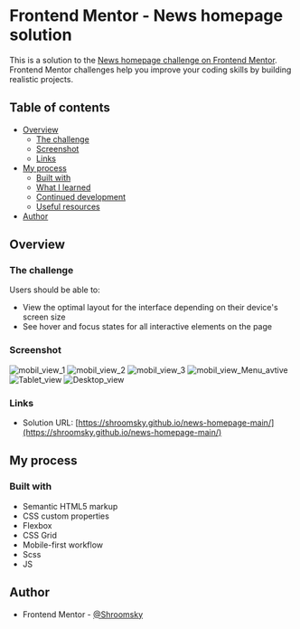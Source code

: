 # Frontend Mentor - News homepage solution

This is a solution to the [News homepage challenge on Frontend Mentor](https://www.frontendmentor.io/challenges/news-homepage-H6SWTa1MFl). Frontend Mentor challenges help you improve your coding skills by building realistic projects. 

## Table of contents

- [Overview](#overview)
  - [The challenge](#the-challenge)
  - [Screenshot](#screenshot)
  - [Links](#links)
- [My process](#my-process)
  - [Built with](#built-with)
  - [What I learned](#what-i-learned)
  - [Continued development](#continued-development)
  - [Useful resources](#useful-resources)
- [Author](#author)


## Overview

### The challenge

Users should be able to:

- View the optimal layout for the interface depending on their device's screen size
- See hover and focus states for all interactive elements on the page

### Screenshot

![mobil_view_1](./Screenshot_1.png)
![mobil_view_2](./Screenshot_4.png)
![mobil_view_3](./Screenshot_5.png)
![mobil_view_Menu_avtive](./Screenshot_6.png)
![Tablet_view](./Screenshot_2.png)
![Desktop_view](./Screenshot_3.png)


### Links

- Solution URL: [https://shroomsky.github.io/news-homepage-main/](https://shroomsky.github.io/news-homepage-main/)


## My process

### Built with

- Semantic HTML5 markup
- CSS custom properties
- Flexbox
- CSS Grid
- Mobile-first workflow
- Scss
- JS

## Author

- Frontend Mentor - [@Shroomsky](https://www.frontendmentor.io/profile/Shroomsky)
